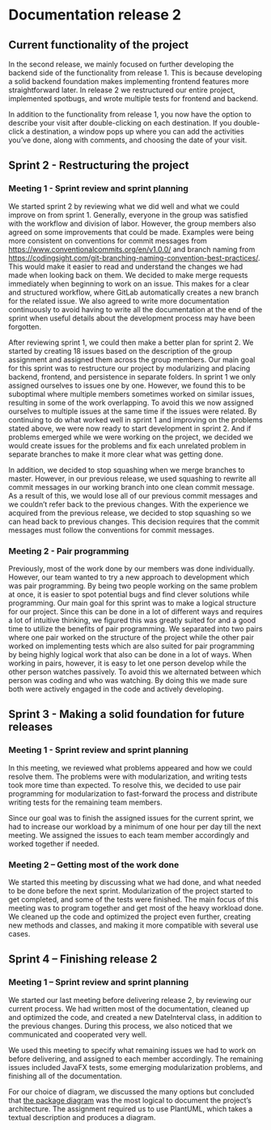 # Documentation release 2

## Current functionality of the project
In the second release, we mainly focused on further developing the backend side of the functionality from release 1. This is because developing a solid backend foundation makes implementing frontend features more straightforward later. In release 2 we restructured our entire project, implemented spotbugs, and wrote multiple tests for frontend and backend. 

In addition to the functionality from release 1, you now have the option to describe your visit after double-clicking on each destination. If you double-click a destination, a window pops up where you can add the activities you’ve done, along with comments, and choosing the date of your visit.

## Sprint 2 - Restructuring the project

### Meeting 1 - Sprint review and sprint planning
We started sprint 2 by reviewing what we did well and what we could improve on from sprint 1. Generally, everyone in the group was satisfied with the workflow and division of labor. However, the group members also agreed on some improvements that could be made. Examples were being more consistent on conventions for commit messages from https://www.conventionalcommits.org/en/v1.0.0/ and branch naming from https://codingsight.com/git-branching-naming-convention-best-practices/. This would make it easier to read and understand the changes we had made when looking back on them. We decided to make merge requests immediately when beginning to work on an issue. This makes for a clear and structured workflow, where GitLab automatically creates a new branch for the related issue.
We also agreed to write more documentation continuously to avoid having to write all the documentation at the end of the sprint when useful details about the development process may have been forgotten. 


After reviewing sprint 1, we could then make a better plan for sprint 2. We started by creating 18 issues based on the description of the group assignment and assigned them across the group members. Our main goal for this sprint was to restructure our project by modularizing and placing backend, frontend, and persistence in separate folders. In sprint 1 we only assigned ourselves to issues one by one. However, we found this to be suboptimal where multiple members sometimes worked on similar issues, resulting in some of the work overlapping. To avoid this we now assigned ourselves to multiple issues at the same time if the issues were related. By continuing to do what worked well in sprint 1 and improving on the problems stated above, we were now ready to start development in sprint 2. And if problems emerged while we were working on the project, we decided we would create issues for the problems and fix each unrelated problem in separate branches to make it more clear what was getting done.  

In addition, we decided to stop squashing when we merge branches to master. However, in our previous release, we used squashing to rewrite all commit messages in our working branch into one clean commit message. As a result of this, we would lose all of our previous commit messages and we couldn’t refer back to the previous changes. With the experience we acquired from the previous release, we decided to stop squashing so we can head back to previous changes. This decision requires that the commit messages must follow the conventions for commit messages.
### Meeting 2 - Pair programming
Previously, most of the work done by our members was done individually. However, our team wanted to try a new approach to development which was pair programming. By being two people working on the same problem at once, it is easier to spot potential bugs and find clever solutions while programming. Our main goal for this sprint was to make a logical structure for our project. Since this can be done in a lot of different ways and requires a lot of intuitive thinking, we figured this was greatly suited for and a good time to utilize the benefits of pair programming. We separated into two pairs where one pair worked on the structure of the project while the other pair worked on implementing tests which are also suited for pair programming by being highly logical work that also can be done in a lot of ways. When working in pairs, however, it is easy to let one person develop while the other person watches passively. To avoid this we alternated between which person was coding and who was watching. By doing this we made sure both were actively engaged in the code and actively developing. 


## Sprint 3 - Making a solid foundation for future releases

### Meeting 1 - Sprint review and sprint planning
In this meeting, we reviewed what problems appeared and how we could resolve them. The problems were with modularization, and writing tests took more time than expected. To resolve this, we decided to use pair programming for modularization to fast-forward the process and distribute writing tests for the remaining team members. 

Since our goal was to finish the assigned issues for the current sprint, we had to increase our workload by a minimum of one hour per day till the next meeting. We assigned the issues to each team member accordingly and worked together if needed.

### Meeting 2 – Getting most of the work done
We started this meeting by discussing what we had done, and what needed to be done before the next sprint. Modularization of the project started to get completed, and some of the tests were finished. The main focus of this meeting was to program together and get most of the heavy workload done. We cleaned up the code and optimized the project even further, creating new methods and classes, and making it more compatible with several use cases. 
## Sprint 4 – Finishing release 2

### Meeting 1 – Sprint review and sprint planning
We started our last meeting before delivering release 2, by reviewing our current process. We had written most of the documentation, cleaned up and optimized the code, and created a new DateInterval class, in addition to the previous changes. During this process, we also noticed that we communicated and cooperated very well.

We used this meeting to specify what remaining issues we had to work on before delivering, and assigned to each member accordingly. The remaining issues included JavaFX tests, some emerging modularization problems, and finishing all of the documentation. 

For our choice of diagram, we discussed the many options but concluded that [the package diagram](/docs/diagrams/packageDiagram.plantuml) was the most logical to document the project’s architecture. The assignment required us to use PlantUML, which takes a textual description and produces a diagram.


